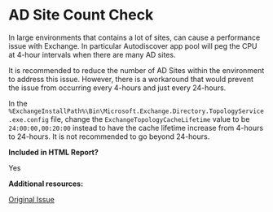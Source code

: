 # AD Site Count Check

In large environments that contains a lot of sites, can cause a performance issue with Exchange. In particular Autodiscover app pool will peg the CPU at 4-hour intervals when there are many AD sites.

It is recommended to reduce the number of AD Sites within the environment to address this issue. However, there is a workaround that would prevent the issue from occurring every 4-hours and just every 24-hours.

In the `%ExchangeInstallPath%\Bin\Microsoft.Exchange.Directory.TopologyService.exe.config` file, change the `ExchangeTopologyCacheLifetime` value to be `24:00:00,00:20:00` instead to have the cache lifetime increase from 4-hours to 24-hours. It is not recommended to go beyond 24-hours.


**Included in HTML Report?**

Yes

**Additional resources:**

[Original Issue](https://github.com/microsoft/CSS-Exchange/issues/909)
